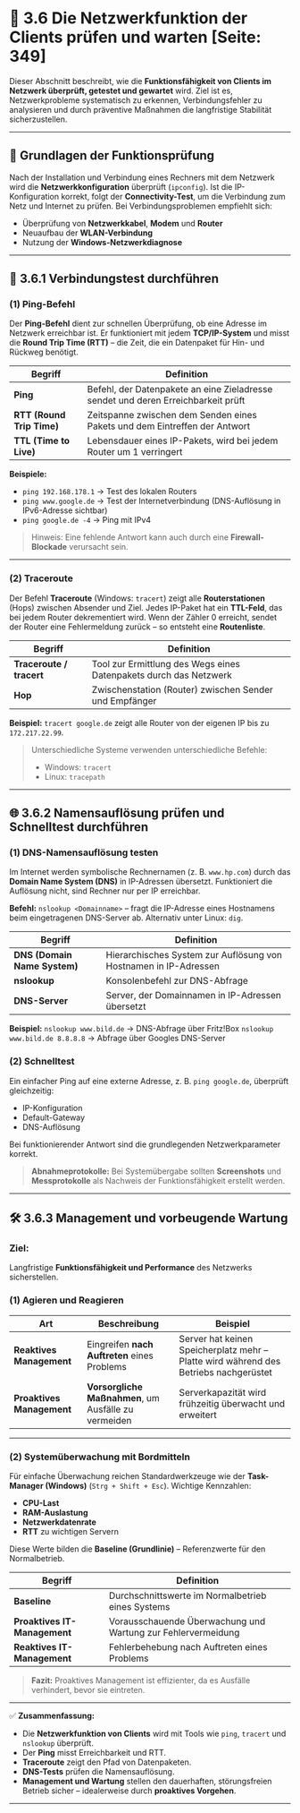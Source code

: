 # 🧩 3.6 Die Netzwerkfunktion der Clients prüfen und warten [Seite: 349]

Dieser Abschnitt beschreibt, wie die **Funktionsfähigkeit von Clients im Netzwerk überprüft, getestet und gewartet** wird. Ziel ist es, Netzwerkprobleme systematisch zu erkennen, Verbindungsfehler zu analysieren und durch präventive Maßnahmen die langfristige Stabilität sicherzustellen.

---

## 🧠 Grundlagen der Funktionsprüfung

Nach der Installation und Verbindung eines Rechners mit dem Netzwerk wird die **Netzwerkkonfiguration** überprüft (`ipconfig`). Ist die IP-Konfiguration korrekt, folgt der **Connectivity-Test**, um die Verbindung zum Netz und Internet zu prüfen. Bei Verbindungsproblemen empfiehlt sich:

* Überprüfung von **Netzwerkkabel**, **Modem** und **Router**
* Neuaufbau der **WLAN-Verbindung**
* Nutzung der **Windows-Netzwerkdiagnose**

---

## 🧮 3.6.1 Verbindungstest durchführen

### (1) **Ping-Befehl**

Der **Ping-Befehl** dient zur schnellen Überprüfung, ob eine Adresse im Netzwerk erreichbar ist.
Er funktioniert mit jedem **TCP/IP-System** und misst die **Round Trip Time (RTT)** – die Zeit, die ein Datenpaket für Hin- und Rückweg benötigt.

| Begriff                   | Definition                                                                        |
| ------------------------- | --------------------------------------------------------------------------------- |
| **Ping**                  | Befehl, der Datenpakete an eine Zieladresse sendet und deren Erreichbarkeit prüft |
| **RTT (Round Trip Time)** | Zeitspanne zwischen dem Senden eines Pakets und dem Eintreffen der Antwort        |
| **TTL (Time to Live)**    | Lebensdauer eines IP-Pakets, wird bei jedem Router um 1 verringert                |

**Beispiele:**

* `ping 192.168.178.1` → Test des lokalen Routers
* `ping www.google.de` → Test der Internetverbindung (DNS-Auflösung in IPv6-Adresse sichtbar)
* `ping google.de -4` → Ping mit IPv4

> Hinweis: Eine fehlende Antwort kann auch durch eine **Firewall-Blockade** verursacht sein.

---

### (2) **Traceroute**

Der Befehl **Traceroute** (Windows: `tracert`) zeigt alle **Routerstationen** (Hops) zwischen Absender und Ziel.
Jedes IP-Paket hat ein **TTL-Feld**, das bei jedem Router dekrementiert wird. Wenn der Zähler 0 erreicht, sendet der Router eine Fehlermeldung zurück – so entsteht eine **Routenliste**.

| Begriff                  | Definition                                                        |
| ------------------------ | ----------------------------------------------------------------- |
| **Traceroute / tracert** | Tool zur Ermittlung des Wegs eines Datenpakets durch das Netzwerk |
| **Hop**                  | Zwischenstation (Router) zwischen Sender und Empfänger            |

**Beispiel:**
`tracert google.de` zeigt alle Router von der eigenen IP bis zu `172.217.22.99`.

> Unterschiedliche Systeme verwenden unterschiedliche Befehle:
>
> * Windows: `tracert`
> * Linux: `tracepath`

---

## 🌐 3.6.2 Namensauflösung prüfen und Schnelltest durchführen

### (1) **DNS-Namensauflösung testen**

Im Internet werden symbolische Rechnernamen (z. B. `www.hp.com`) durch das **Domain Name System (DNS)** in IP-Adressen übersetzt.
Funktioniert die Auflösung nicht, sind Rechner nur per IP erreichbar.

**Befehl:**
`nslookup <Domainname>` – fragt die IP-Adresse eines Hostnamens beim eingetragenen DNS-Server ab.
Alternativ unter Linux: `dig`.

| Begriff                      | Definition                                                       |
| ---------------------------- | ---------------------------------------------------------------- |
| **DNS (Domain Name System)** | Hierarchisches System zur Auflösung von Hostnamen in IP-Adressen |
| **nslookup**                 | Konsolenbefehl zur DNS-Abfrage                                   |
| **DNS-Server**               | Server, der Domainnamen in IP-Adressen übersetzt                 |

**Beispiel:**
`nslookup www.bild.de` → DNS-Abfrage über Fritz!Box
`nslookup www.bild.de 8.8.8.8` → Abfrage über Googles DNS-Server

### (2) **Schnelltest**

Ein einfacher Ping auf eine externe Adresse, z. B.
`ping google.de`,
überprüft gleichzeitig:

* IP-Konfiguration
* Default-Gateway
* DNS-Auflösung

Bei funktionierender Antwort sind die grundlegenden Netzwerkparameter korrekt.

> **Abnahmeprotokolle:**
> Bei Systemübergabe sollten **Screenshots** und **Messprotokolle** als Nachweis der Funktionsfähigkeit erstellt werden.

---

## 🛠️ 3.6.3 Management und vorbeugende Wartung

### Ziel:

Langfristige **Funktionsfähigkeit und Performance** des Netzwerks sicherstellen.

### (1) **Agieren und Reagieren**

| Art                       | Beschreibung                                         | Beispiel                                                                             |
| ------------------------- | ---------------------------------------------------- | ------------------------------------------------------------------------------------ |
| **Reaktives Management**  | Eingreifen **nach Auftreten** eines Problems         | Server hat keinen Speicherplatz mehr – Platte wird während des Betriebs nachgerüstet |
| **Proaktives Management** | **Vorsorgliche Maßnahmen**, um Ausfälle zu vermeiden | Serverkapazität wird frühzeitig überwacht und erweitert                              |

---

### (2) **Systemüberwachung mit Bordmitteln**

Für einfache Überwachung reichen Standardwerkzeuge wie der **Task-Manager (Windows)** (`Strg + Shift + Esc`).
Wichtige Kennzahlen:

* **CPU-Last**
* **RAM-Auslastung**
* **Netzwerkdatenrate**
* **RTT** zu wichtigen Servern

Diese Werte bilden die **Baseline (Grundlinie)** – Referenzwerte für den Normalbetrieb.

| Begriff                      | Definition                                                   |
| ---------------------------- | ------------------------------------------------------------ |
| **Baseline**                 | Durchschnittswerte im Normalbetrieb eines Systems            |
| **Proaktives IT-Management** | Vorausschauende Überwachung und Wartung zur Fehlervermeidung |
| **Reaktives IT-Management**  | Fehlerbehebung nach Auftreten eines Problems                 |

> **Fazit:**
> Proaktives Management ist effizienter, da es Ausfälle verhindert, bevor sie eintreten.

---

✅ **Zusammenfassung:**

* Die **Netzwerkfunktion von Clients** wird mit Tools wie `ping`, `tracert` und `nslookup` überprüft.
* Der **Ping** misst Erreichbarkeit und RTT.
* **Traceroute** zeigt den Pfad von Datenpaketen.
* **DNS-Tests** prüfen die Namensauflösung.
* **Management und Wartung** stellen den dauerhaften, störungsfreien Betrieb sicher – idealerweise durch **proaktives Vorgehen**.


---
